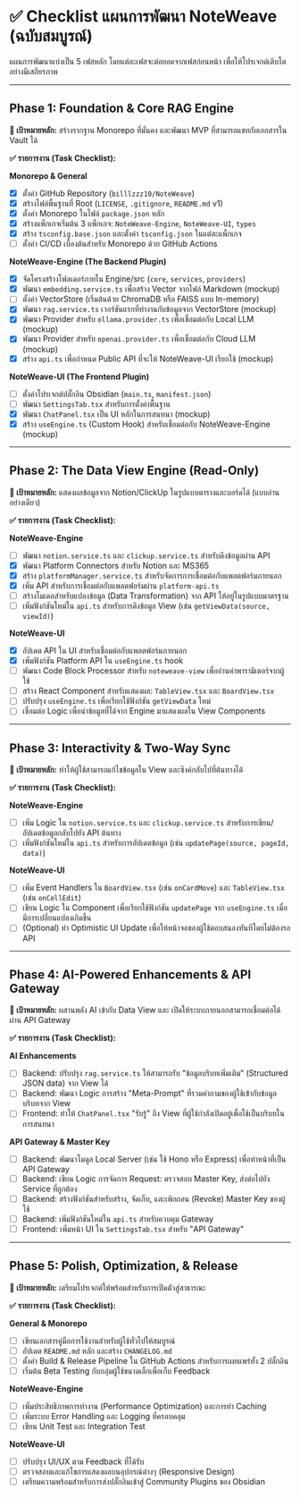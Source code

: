 # ✅ Checklist แผนการพัฒนา NoteWeave (ฉบับสมบูรณ์)

แผนการพัฒนาแบ่งเป็น 5 เฟสหลัก โดยแต่ละเฟสจะต่อยอดจากเฟสก่อนหน้า เพื่อให้โปรเจกต์เติบโตอย่างมีเสถียรภาพ

---

## Phase 1: Foundation & Core RAG Engine
**🎯 เป้าหมายหลัก:** สร้างรากฐาน Monorepo ที่มั่นคง และพัฒนา MVP ที่สามารถแชทกับเอกสารใน Vault ได้

**✅ รายการงาน (Task Checklist):**

**Monorepo & General**
- [x] ตั้งค่า GitHub Repository (`billlzzz10/NoteWeave`)
- [x] สร้างไฟล์พื้นฐานที่ Root (`LICENSE`, `.gitignore`, `README.md` v1)
- [x] ตั้งค่า Monorepo ในไฟล์ `package.json` หลัก
- [x] สร้างแพ็กเกจเริ่มต้น 3 แพ็กเกจ: `NoteWeave-Engine`, `NoteWeave-UI`, `types`
- [x] สร้าง `tsconfig.base.json` และตั้งค่า `tsconfig.json` ในแต่ละแพ็กเกจ
- [ ] ตั้งค่า CI/CD เบื้องต้นสำหรับ Monorepo ด้วย GitHub Actions

**NoteWeave-Engine (The Backend Plugin)**
- [x] จัดโครงสร้างโฟลเดอร์ภายใน Engine/src (`core`, `services`, `providers`)
- [x] พัฒนา `embedding.service.ts` เพื่อสร้าง Vector จากไฟล์ Markdown (mockup)
- [ ] ตั้งค่า VectorStore (เริ่มต้นด้วย ChromaDB หรือ FAISS แบบ In-memory)
- [x] พัฒนา `rag.service.ts` เวอร์ชันแรกที่ทำงานกับข้อมูลจาก VectorStore (mockup)
- [x] พัฒนา Provider สำหรับ `ollama.provider.ts` เพื่อเชื่อมต่อกับ Local LLM (mockup)
- [x] พัฒนา Provider สำหรับ `openai.provider.ts` เพื่อเชื่อมต่อกับ Cloud LLM (mockup)
- [x] สร้าง `api.ts` เพื่อกำหนด Public API ที่จะให้ NoteWeave-UI เรียกใช้ (mockup)

**NoteWeave-UI (The Frontend Plugin)**
- [ ] ตั้งค่าโปรเจกต์ปลั๊กอิน Obsidian (`main.ts`, `manifest.json`)
- [ ] พัฒนา `SettingsTab.tsx` สำหรับการตั้งค่าพื้นฐาน
- [x] พัฒนา `ChatPanel.tsx` เป็น UI หลักในการสนทนา (mockup)
- [x] สร้าง `useEngine.ts` (Custom Hook) สำหรับเชื่อมต่อกับ NoteWeave-Engine (mockup)

---

## Phase 2: The Data View Engine (Read-Only)
**🎯 เป้าหมายหลัก:** แสดงผลข้อมูลจาก Notion/ClickUp ในรูปแบบตารางและบอร์ดได้ (แบบอ่านอย่างเดียว)

**✅ รายการงาน (Task Checklist):**

**NoteWeave-Engine**
- [ ] พัฒนา `notion.service.ts` และ `clickup.service.ts` สำหรับดึงข้อมูลผ่าน API
- [x] พัฒนา Platform Connectors สำหรับ Notion และ MS365
- [x] สร้าง `platformManager.service.ts` สำหรับจัดการการเชื่อมต่อกับแพลตฟอร์มภายนอก
- [x] เพิ่ม API สำหรับการเชื่อมต่อกับแพลตฟอร์มผ่าน `platform-api.ts`
- [ ] สร้างโมเดลสำหรับแปลงข้อมูล (Data Transformation) จาก API ให้อยู่ในรูปแบบมาตรฐาน
- [ ] เพิ่มฟังก์ชันใหม่ใน `api.ts` สำหรับการดึงข้อมูล View (เช่น `getViewData(source, viewId)`)

**NoteWeave-UI**
- [x] อัปเดต API ใน UI สำหรับเชื่อมต่อกับแพลตฟอร์มภายนอก
- [x] เพิ่มฟังก์ชัน Platform API ใน `useEngine.ts` hook
- [ ] พัฒนา Code Block Processor สำหรับ `noteweave-view` เพื่ออ่านค่าพารามิเตอร์จากผู้ใช้
- [ ] สร้าง React Component สำหรับแสดงผล: `TableView.tsx` และ `BoardView.tsx`
- [ ] ปรับปรุง `useEngine.ts` เพื่อเรียกใช้ฟังก์ชัน `getViewData` ใหม่
- [ ] เชื่อมต่อ Logic เพื่อนำข้อมูลที่ได้จาก Engine มาแสดงผลใน View Components

---

## Phase 3: Interactivity & Two-Way Sync
**🎯 เป้าหมายหลัก:** ทำให้ผู้ใช้สามารถแก้ไขข้อมูลใน View และซิงค์กลับไปที่ต้นทางได้

**✅ รายการงาน (Task Checklist):**

**NoteWeave-Engine**
- [ ] เพิ่ม Logic ใน `notion.service.ts` และ `clickup.service.ts` สำหรับการเขียน/อัปเดตข้อมูลกลับไปยัง API ต้นทาง
- [ ] เพิ่มฟังก์ชันใหม่ใน `api.ts` สำหรับการอัปเดตข้อมูล (เช่น `updatePage(source, pageId, data)`)

**NoteWeave-UI**
- [ ] เพิ่ม Event Handlers ใน `BoardView.tsx` (เช่น `onCardMove`) และ `TableView.tsx` (เช่น `onCellEdit`)
- [ ] เขียน Logic ใน Component เพื่อเรียกใช้ฟังก์ชัน `updatePage` จาก `useEngine.ts` เมื่อมีการเปลี่ยนแปลงเกิดขึ้น
- [ ] (Optional) ทำ Optimistic UI Update เพื่อให้หน้าจอของผู้ใช้ตอบสนองทันทีโดยไม่ต้องรอ API

---

## Phase 4: AI-Powered Enhancements & API Gateway
**🎯 เป้าหมายหลัก:** ผสานพลัง AI เข้ากับ Data View และ เปิดให้ระบบภายนอกสามารถเชื่อมต่อได้ผ่าน API Gateway

**✅ รายการงาน (Task Checklist):**

**AI Enhancements**
- [ ] Backend: ปรับปรุง `rag.service.ts` ให้สามารถรับ "ข้อมูลบริบทเพิ่มเติม" (Structured JSON data) จาก View ได้
- [ ] Backend: พัฒนา Logic การสร้าง "Meta-Prompt" ที่รวมคำถามของผู้ใช้เข้ากับข้อมูลบริบทจาก View
- [ ] Frontend: ทำให้ `ChatPanel.tsx` "รับรู้" ถึง View ที่ผู้ใช้กำลังเปิดอยู่เพื่อใช้เป็นบริบทในการสนทนา

**API Gateway & Master Key**
- [ ] Backend: พัฒนาโมดูล Local Server (เช่น ใช้ Hono หรือ Express) เพื่อทำหน้าที่เป็น API Gateway
- [ ] Backend: เขียน Logic การจัดการ Request: ตรวจสอบ Master Key, ส่งต่อไปยัง Service ที่ถูกต้อง
- [ ] Backend: สร้างฟังก์ชันสำหรับสร้าง, จัดเก็บ, และเพิกถอน (Revoke) Master Key ของผู้ใช้
- [ ] Backend: เพิ่มฟังก์ชันใหม่ใน `api.ts` สำหรับควบคุม Gateway
- [ ] Frontend: เพิ่มหน้า UI ใน `SettingsTab.tsx` สำหรับ "API Gateway"

---

## Phase 5: Polish, Optimization, & Release
**🎯 เป้าหมายหลัก:** เตรียมโปรเจกต์ให้พร้อมสำหรับการเปิดตัวสู่สาธารณะ

**✅ รายการงาน (Task Checklist):**

**General & Monorepo**
- [ ] เขียนเอกสารคู่มือการใช้งานสำหรับผู้ใช้ทั่วไปให้สมบูรณ์
- [ ] อัปเดต `README.md` หลัก และสร้าง `CHANGELOG.md`
- [ ] ตั้งค่า Build & Release Pipeline ใน GitHub Actions สำหรับการเผยแพร่ทั้ง 2 ปลั๊กอิน
- [ ] เริ่มต้น Beta Testing กับกลุ่มผู้ใช้ขนาดเล็กเพื่อเก็บ Feedback

**NoteWeave-Engine**
- [ ] เพิ่มประสิทธิภาพการทำงาน (Performance Optimization) และการทำ Caching
- [ ] เพิ่มระบบ Error Handling และ Logging ที่ครอบคลุม
- [ ] เขียน Unit Test และ Integration Test

**NoteWeave-UI**
- [ ] ปรับปรุง UI/UX ตาม Feedback ที่ได้รับ
- [ ] ตรวจสอบและแก้ไขการแสดงผลบนอุปกรณ์ต่างๆ (Responsive Design)
- [ ] เตรียมความพร้อมสำหรับการส่งปลั๊กอินเข้าสู่ Community Plugins ของ Obsidian

